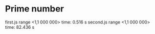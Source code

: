 # Prime number
first.js range <1,1 000 000> time:  0.516 s
second.js range <1,1 000 000> time: 82.436 s
